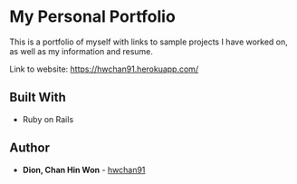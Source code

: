 # My Personal Portfolio

This is a portfolio of myself with links to sample projects I have worked on,
as well as my information and resume.

Link to website: https://hwchan91.herokuapp.com/


## Built With

* Ruby on Rails


## Author

* **Dion, Chan Hin Won** -  [hwchan91](https://github.com/hwchan91)
